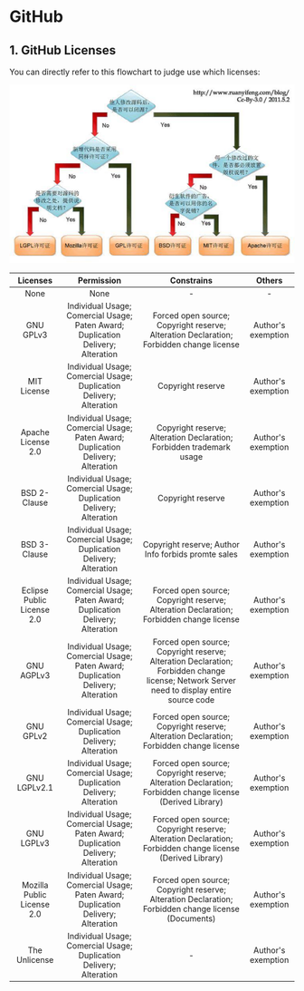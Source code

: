 # GitHub

## 1. GitHub Licenses

You can directly refer to this flowchart to judge use which licenses:

![Licenses Judge](githublicenses.JPEG)

|          Licenses          |                          Permission                          |                          Constrains                          |       Others       |
| :------------------------: | :----------------------------------------------------------: | :----------------------------------------------------------: | :----------------: |
|            None            |                             None                             |                              -                               |         -          |
|         GNU GPLv3          | Individual Usage; Comercial Usage; Paten Award; Duplication Delivery; Alteration | Forced open source; Copyright reserve; Alteration Declaration; Forbidden change license | Author's exemption |
|        MIT License         | Individual Usage; Comercial Usage;  Duplication Delivery; Alteration |                      Copyright reserve                       | Author's exemption |
|     Apache License 2.0     | Individual Usage; Comercial Usage; Paten Award; Duplication Delivery; Alteration | Copyright reserve; Alteration Declaration; Forbidden trademark usage | Author's exemption |
|        BSD 2-Clause        | Individual Usage; Comercial Usage;  Duplication Delivery; Alteration |                      Copyright reserve                       | Author's exemption |
|        BSD 3-Clause        | Individual Usage; Comercial Usage;  Duplication Delivery; Alteration |     Copyright reserve; Author Info forbids promte sales      | Author's exemption |
| Eclipse Public License 2.0 | Individual Usage; Comercial Usage; Paten Award; Duplication Delivery; Alteration | Forced open source; Copyright reserve; Alteration Declaration; Forbidden change license | Author's exemption |
|         GNU AGPLv3         | Individual Usage; Comercial Usage; Paten Award; Duplication Delivery; Alteration | Forced open source; Copyright reserve; Alteration Declaration; Forbidden change license; Network Server need to display entire source code | Author's exemption |
|         GNU GPLv2          | Individual Usage; Comercial Usage;  Duplication Delivery; Alteration | Forced open source; Copyright reserve; Alteration Declaration; Forbidden change license | Author's exemption |
|        GNU LGPLv2.1        | Individual Usage; Comercial Usage;  Duplication Delivery; Alteration | Forced open source; Copyright reserve; Alteration Declaration; Forbidden change license (Derived Library) | Author's exemption |
|         GNU LGPLv3         | Individual Usage; Comercial Usage; Paten Award; Duplication Delivery; Alteration | Forced open source; Copyright reserve; Alteration Declaration; Forbidden change license (Derived Library) | Author's exemption |
| Mozilla Public License 2.0 | Individual Usage; Comercial Usage; Paten Award; Duplication Delivery; Alteration | Forced open source; Copyright reserve; Alteration Declaration; Forbidden change license (Documents) | Author's exemption |
|       The Unlicense        | Individual Usage; Comercial Usage; Duplication Delivery; Alteration |                              -                               | Author's exemption |


> [Ref]: https://www.pianshen.com/article/81881250046/

